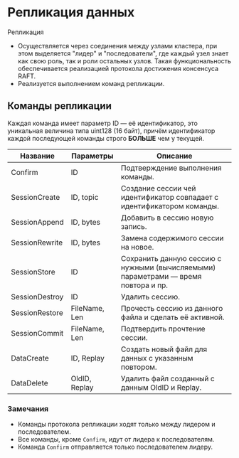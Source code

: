 # Репликация данных

Репликация 

* Осуществляется через соединения между узлами кластера, при этом выделяется "лидер" и "последователи", где
каждый узел знает как свою роль, так и роли остальных узлов. Такая функциональность обеспечивается реализацией 
протокола достижения консенсуса RAFT.
* Реализуется выполнением команд репликации. 

## Команды репликации

Каждая команда имеет параметр ID — её идентификатор, это уникальная величина типа uint128 (16 байт), причём 
идентификатор каждой последующей команды строго **БОЛЬШЕ** чем у текущей.

| Название       | Параметры     | Описание                                                                           |
|----------------|---------------|------------------------------------------------------------------------------------|
| Confirm        | ID            | Подтверждение выполнения команды.                                                  |
| SessionCreate  | ID, topic     | Создание сессии чей идентификатор совпадает с идентификатором команды.             |
| SessionAppend  | ID, bytes     | Добавить в сессию новую запись.                                                    |
| SessionRewrite | ID, bytes     | Замена содержимого сессии на новое.                                                |
| SessionStore   | ID            | Сохранить данную сессию с нужными (вычисляемыми) параметрами — время повтора и пр. |
| SessionDestroy | ID            | Удалить сессию.                                                                    |
| SessionRestore | FileName, Len | Прочесть сессию из данного файла и сделать её активной.                            |
| SessionCommit  | FileName, Len | Подтвердить прочтение сессии.                                                      |
| DataCreate     | ID, Replay    | Создать новый файл для данных с указанным повтором.                                |
| DataDelete     | OldID, Replay | Удалить файл созданный с данным OldID и Replay.                                    |

### Замечания

* Команды протокола репликации ходят только между лидером и последователем.
* Все команды, кроме `Confirm`, идут от лидера к последователям.
* Команда `Confirm` отправляется только последователем лидеру.

